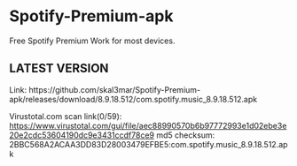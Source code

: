 # Spotify-Premium-apk
Free Spotify Premium 
Work for most devices.

<h2>LATEST VERSION</h2>
Link: https://github.com/skal3mar/Spotify-Premium-apk/releases/download/8.9.18.512/com.spotify.music_8.9.18.512.apk

Virustotal.com scan link(0/59): https://www.virustotal.com/gui/file/aec88990570b6b97772993e1d02ebe3e20e2cdc53604190dc9e3431ccdf78ce9
md5 checksum: 2BBC568A2ACAA3DD83D28003479EFBE5:com.spotify.music_8.9.18.512.apk


